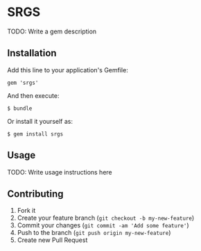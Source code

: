 # SRGS

TODO: Write a gem description

## Installation

Add this line to your application's Gemfile:

    gem 'srgs'

And then execute:

    $ bundle

Or install it yourself as:

    $ gem install srgs

## Usage

TODO: Write usage instructions here

## Contributing

1. Fork it
2. Create your feature branch (`git checkout -b my-new-feature`)
3. Commit your changes (`git commit -am 'Add some feature'`)
4. Push to the branch (`git push origin my-new-feature`)
5. Create new Pull Request
